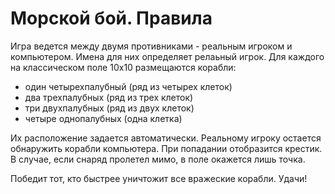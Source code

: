 # Морской бой. Правила

Игра ведется между двумя противниками - реальным игроком и компьютером. Имена для них определяет релаьный игрок. 
Для каждого на классическом поле 10х10 размещаются корабли:
- один четырехпалубный (ряд из четырех клеток)
- два трехпалубных (ряд из трех клеток)
- три двухпалубных (ряд из двух клеток)
- четыре однопалубных (одна клетка)

Их расположение задается автоматически. Реальному игроку остается обнаружить корабли компьютера. При попадании отобразится крестик. В случае, если снаряд пролетел мимо, в поле окажется лишь точка.

Победит тот, кто быстрее уничтожит все вражеские корабли. Удачи!

